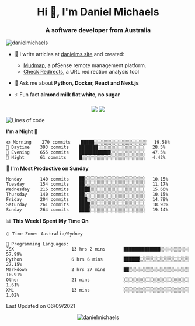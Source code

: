 <h1 align="center">Hi 👋, I'm Daniel Michaels</h1>
<h3 align="center">A software developer from Australia</h3>
<p align="left"> <img src="https://komarev.com/ghpvc/?username=danielmichaels" alt="danielmichaels" /> </p>

- 📝 I write articles at [danielms.site](https://danielms.site?ref=danielmichaels-github) and created:
    - [Mudmap](https://mudmap.io?ref=danielmichaels-github), a pfSense remote management platform.
    - [Check Redirects](https://www.check-redirects.com?ref=danielmichaels-github), a URL redirection analysis tool
- 💬 Ask me about **Python, Docker, React and Next.js**

- ⚡ Fun fact **almond milk flat white, no sugar**

<p align="center">
<a href="https://twitter.com/dansult" target="_blank"><img align="center" src="https://img.shields.io/badge/twitter-%231DA1F2.svg?&style=for-the-badge&logo=twitter&logoColor=white"></a>
<a href="https://linkedin.com/in/daniel-michaels" target="_blank"><img align="center" src="https://img.shields.io/badge/linkedin-%230077B5.svg?&style=for-the-badge&logo=linkedin&logoColor=white"></a>
</p>

<!--START_SECTION:waka-->
![Lines of code](https://img.shields.io/badge/From%20Hello%20World%20I%27ve%20Written-393506%20lines%20of%20code-blue)

**I'm a Night 🦉** 

```text
🌞 Morning    270 commits    █████░░░░░░░░░░░░░░░░░░░░   19.58% 
🌆 Daytime    393 commits    ███████░░░░░░░░░░░░░░░░░░   28.5% 
🌃 Evening    655 commits    ████████████░░░░░░░░░░░░░   47.5% 
🌙 Night      61 commits     █░░░░░░░░░░░░░░░░░░░░░░░░   4.42%

```
📅 **I'm Most Productive on Sunday** 

```text
Monday       140 commits    ██░░░░░░░░░░░░░░░░░░░░░░░   10.15% 
Tuesday      154 commits    ██░░░░░░░░░░░░░░░░░░░░░░░   11.17% 
Wednesday    216 commits    ████░░░░░░░░░░░░░░░░░░░░░   15.66% 
Thursday     140 commits    ██░░░░░░░░░░░░░░░░░░░░░░░   10.15% 
Friday       204 commits    ███░░░░░░░░░░░░░░░░░░░░░░   14.79% 
Saturday     261 commits    ████░░░░░░░░░░░░░░░░░░░░░   18.93% 
Sunday       264 commits    ████░░░░░░░░░░░░░░░░░░░░░   19.14%

```


📊 **This Week I Spent My Time On** 

```text
⌚︎ Time Zone: Australia/Sydney

💬 Programming Languages: 
JSX                      13 hrs 2 mins       ██████████████░░░░░░░░░░░   57.99% 
Python                   6 hrs 6 mins        ██████░░░░░░░░░░░░░░░░░░░   27.15% 
Markdown                 2 hrs 27 mins       ██░░░░░░░░░░░░░░░░░░░░░░░   10.91% 
Other                    21 mins             ░░░░░░░░░░░░░░░░░░░░░░░░░   1.61% 
XML                      13 mins             ░░░░░░░░░░░░░░░░░░░░░░░░░   1.02%

```


 Last Updated on 06/09/2021
<!--END_SECTION:waka-->

<p align="center"> <img src="https://github-readme-stats.vercel.app/api?username=danielmichaels&show_icons=true" alt="danielmichaels" /> </p>

